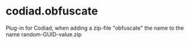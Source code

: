 # codiad.obfuscate
Plug-in for Codiad, when adding a zip-file "obfuscate" the name to the name random-GUID-value.zip
